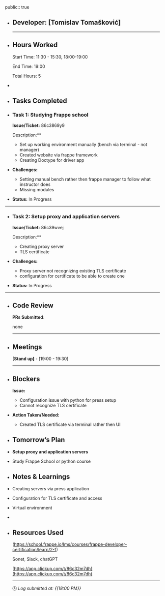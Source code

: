 public:: true

- ## Developer: [Tomislav Tomašković]
  
  ---
- ## Hours Worked
  
  Start Time: 11:30 - 15:30, 18:00-19:00 
  
  End Time: 19:00
  
  Total Hours: 5
-
- ## Tasks Completed
- ### Task 1:  Studying Frappe school
  
  **Issue/Ticket:** 86c3869y9
  
  Description:**
	- Set up working environment manually (bench via terminal - not manager)
	- Created website via frappe framework
	- Creating Doctype for driver app
- **Challenges:**
	- Setting manual bench rather then frappe manager to follow what instructor does
	- Missing modules
- **Status:**  In Progress
- ---
- ### Task 2:  **Setup proxy and application servers**
  
  **Issue/Ticket:** 86c39wvej
  
  Description:**
	- Creating proxy server
	- TLS certificate
- **Challenges:**
	- Proxy server not recognizing existing TLS certificate
	- configuration for certificate to be able to create one
- **Status:**  In Progress
- ---
- ## Code Review
  
  **PRs Submitted:**
  
  none
  
  ---
- ## Meetings
  
  **[Stand up]** - [19:00 - 19:30]
  
  ---
- ## Blockers
  
  **Issue:**
	- Configuration issue with python for press setup
	- Cannot recognize TLS certificate
- **Action Taken/Needed:**
	- Created TLS certificate via terminal rather then UI
- ## Tomorrow’s Plan
- **Setup proxy and application servers**
- Study Frappe School or python course
- ## Notes & Learnings
- Creating servers via press application
- Configuration for TLS certificate and access
- Virtual environment
-
- ## Resources Used
  
  (https://school.frappe.io/lms/courses/frappe-developer-certification/learn/2-1)
  
  Sonet, Slack, chatGPT
  
  [https://app.clickup.com/t/86c32m7dh](https://app.clickup.com/t/86c32m7dh)
  
  ---
  
  🕓 *Log submitted at: {{18:00 PM}}*